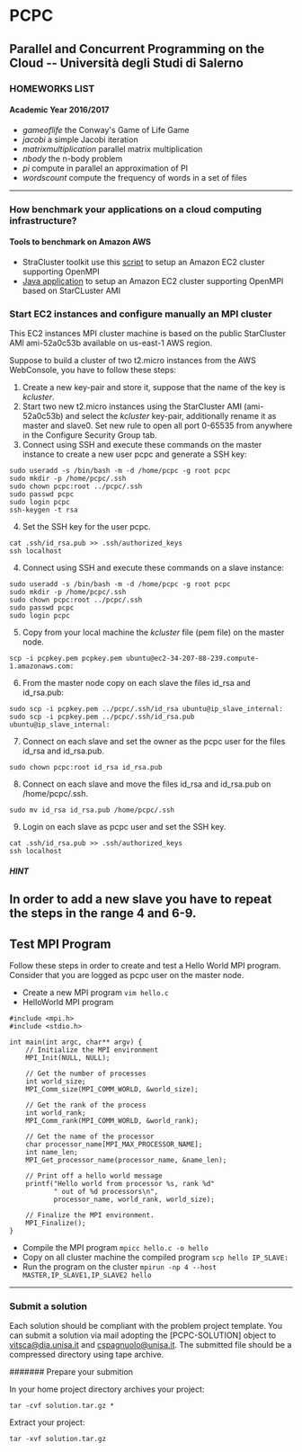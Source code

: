 # PCPC
Parallel and Concurrent Programming on the Cloud -- Università degli Studi di Salerno
--------------------------------------------------------------------------------------------------
### HOMEWORKS LIST

#### 	Academic Year 2016/2017
- _gameoflife_ the Conway's Game of Life Game
- _jacobi_	a simple Jacobi iteration
- _matrixmultiplication_	parallel matrix multiplication
- _nbody_	the n-body problem
- _pi_ compute in parallel an approximation of PI
- _wordscount_ compute the frequency of words in a set of files
-------------------------------------------------------------------------------------------------

### How benchmark your applications on a cloud computing infrastructure? 

#### Tools to benchmark on Amazon AWS
- StraCluster toolkit use this [script](https://github.com/spagnuolocarmine/amazonhpc) to setup an Amazon EC2 cluster supporting OpenMPI
-  [Java application](https://github.com/spagnuolocarmine/aws-cluster-toolkit)  to setup an Amazon EC2 cluster supporting OpenMPI based on StarCLuster AMI

### Start EC2 instances and configure manually an MPI cluster

This EC2 instances MPI cluster machine is based on the public StarCluster AMI ami-52a0c53b available on us-east-1 AWS region.

Suppose to build a cluster of two t2.micro instances from the AWS WebConsole, you have to follow these steps:

1) Create a new key-pair and store it, suppose that the name of the key is _kcluster_.
2) Start two new t2.micro instances using the StarCluster AMI (ami-52a0c53b) and select the _kcluster_ key-pair, additionally rename it as master and slave0. Set new rule to open all port 0-65535 from anywhere in the Configure Security Group tab.
3) Connect using SSH and execute these commands on the master instance to create a new user pcpc and generate a SSH key:
```
sudo useradd -s /bin/bash -m -d /home/pcpc -g root pcpc
sudo mkdir -p /home/pcpc/.ssh
sudo chown pcpc:root ../pcpc/.ssh
sudo passwd pcpc
sudo login pcpc
ssh-keygen -t rsa
```
4) Set the SSH key for the user pcpc.
```
cat .ssh/id_rsa.pub >> .ssh/authorized_keys
ssh localhost
```
4) Connect using SSH and execute these commands on a slave instance:
```
sudo useradd -s /bin/bash -m -d /home/pcpc -g root pcpc
sudo mkdir -p /home/pcpc/.ssh
sudo chown pcpc:root ../pcpc/.ssh
sudo passwd pcpc
sudo login pcpc
```
5) Copy from your local machine the _kcluster_ file (pem file) on the master node.
``` 
scp -i pcpkey.pem pcpkey.pem ubuntu@ec2-34-207-88-239.compute-1.amazonaws.com:
```
6) From the master node copy on each slave the files id_rsa and id_rsa.pub:
```
sudo scp -i pcpkey.pem ../pcpc/.ssh/id_rsa ubuntu@ip_slave_internal:
sudo scp -i pcpkey.pem ../pcpc/.ssh/id_rsa.pub ubuntu@ip_slave_internal:
```
7) Connect on each slave and set the owner as the pcpc user for the files id_rsa and id_rsa.pub.
```
sudo chown pcpc:root id_rsa id_rsa.pub 
```
8) Connect on each slave and move the files id_rsa and id_rsa.pub on /home/pcpc/.ssh.
```
sudo mv id_rsa id_rsa.pub /home/pcpc/.ssh
```
9) Login on each slave as pcpc user and set the SSH key.
```
cat .ssh/id_rsa.pub >> .ssh/authorized_keys
ssh localhost
```

##### HINT
In order to add a new slave you have to repeat the steps in the range 4 and 6-9.
------------------------------------------------------------------------------------------------
## Test MPI Program

Follow these steps in order to create and test a Hello World MPI program. Consider that you are logged as pcpc user on the master node.

- Create a new MPI program
```vim hello.c```
- HelloWorld MPI program
```
#include <mpi.h>
#include <stdio.h>

int main(int argc, char** argv) {
    // Initialize the MPI environment
    MPI_Init(NULL, NULL);

    // Get the number of processes
    int world_size;
    MPI_Comm_size(MPI_COMM_WORLD, &world_size);

    // Get the rank of the process
    int world_rank;
    MPI_Comm_rank(MPI_COMM_WORLD, &world_rank);

    // Get the name of the processor
    char processor_name[MPI_MAX_PROCESSOR_NAME];
    int name_len;
    MPI_Get_processor_name(processor_name, &name_len);

    // Print off a hello world message
    printf("Hello world from processor %s, rank %d"
           " out of %d processors\n",
           processor_name, world_rank, world_size);

    // Finalize the MPI environment.
    MPI_Finalize();
}
```
- Compile the MPI program 
```mpicc hello.c -o hello```
- Copy on all cluster machine the compiled program
```scp hello IP_SLAVE:```
- Run the program on the cluster
```mpirun -np 4 --host MASTER,IP_SLAVE1,IP_SLAVE2 hello```

------------------------------------------------------------------------------------------------
### Submit a solution

Each solution should be compliant with the problem project template. You can submit a solution via mail adopting the [PCPC-SOLUTION]  object to vitsca@dia.unisa.it and cspagnuolo@unisa.it. The submitted file should be a  compressed directory using tape archive.

####### Prepare your submition

In your home project directory archives your project:
```
tar -cvf solution.tar.gz *
```
Extract your project:
```
tar -xvf solution.tar.gz
```
